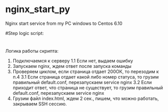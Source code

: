 # nginx_start_py
Nginx start service from my PC windows to Centos 6.10

#Step logic script:
#
#
Логика работы скрипта:
1. Подключаемся к серверу
1.1 Если нет, выдаем ошибку
2. Запускаем nginx, ждем ответ после запуска команды
3. Проверяем циклом, если страница отдает 200ОК, то перезодим к п.4
3.1 Если страница отдает какой либо номер статуса, то грузим правильный default.conf, перезапускаем service nginx
3.2 Если приходит ответ, что страница не существует, то грузим правильный default.conf, перезапускаем service nginx
4. Грузим файл index.html, ждем 2 сек., пишем, что можно работать, закрываем SSH сессию.
#
